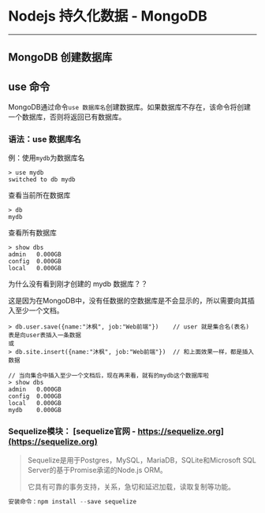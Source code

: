 # Nodejs 持久化数据 - MongoDB

---

## MongoDB 创建数据库

## use 命令

MongoDB通过命令`use 数据库名`创建数据库。如果数据库不存在，该命令将创建一个数据库，否则将返回已有数据库。

### 语法：use 数据库名

例：使用`mydb`为数据库名

```shell
> use mydb
switched to db mydb
```



查看当前所在数据库

```shell
> db
mydb
```



查看所有数据库

```shell
> show dbs
admin   0.000GB
config  0.000GB
local   0.000GB
```

为什么没有看到刚才创建的 mydb 数据库？？

这是因为在MongoDB中，没有任数据的空数据库是不会显示的，所以需要向其插入至少一个文档。

```shell
> db.user.save({name:"沐枫", job:"Web前端"}) 	// user 就是集合名(表名) 表是向user表插入一条数据
或
> db.site.insert({name:"沐枫", job:"Web前端"}) 	// 和上面效果一样，都是插入数据

// 当向集合中插入至少一个文档后，现在再来看，就有的mydb这个数据库啦
> show dbs
admin   0.000GB
config  0.000GB
local   0.000GB
mydb    0.000GB
```



### Sequelize模块： [sequelize官网 - https://sequelize.org](https://sequelize.org)

> Sequelize是用于Postgres，MySQL，MariaDB，SQLite和Microsoft SQL Server的基于Promise承诺的Node.js ORM。
>
> 它具有可靠的事务支持，关系，急切和延迟加载，读取复制等功能。

```js
安装命令：npm install --save sequelize
```

### 

